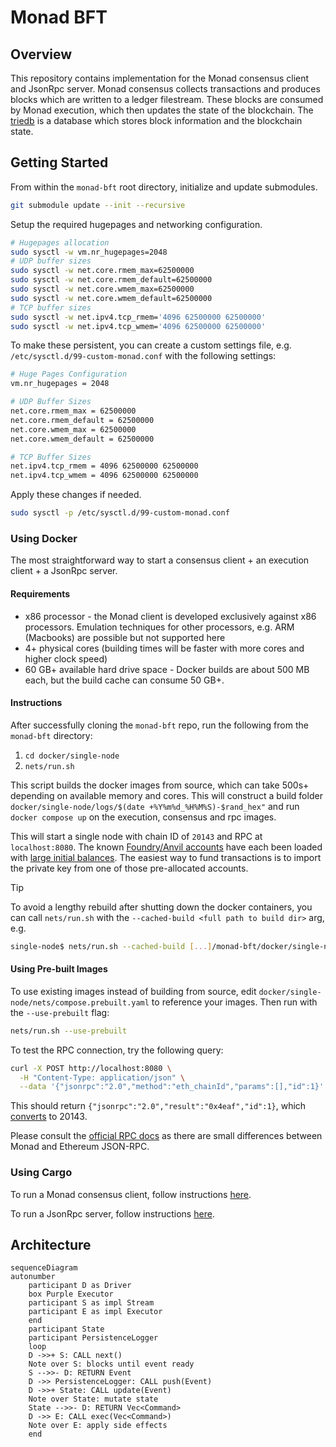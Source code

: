 # Monad BFT

## Overview

This repository contains implementation for the Monad consensus client and JsonRpc server. Monad consensus collects transactions and produces blocks which are written to a ledger filestream. These blocks are consumed by Monad execution, which then updates the state of the blockchain. The [triedb](monad-triedb/README.md) is a database which stores block information and the blockchain state.

## Getting Started

From within the `monad-bft` root directory, initialize and update submodules.

```sh
git submodule update --init --recursive
```

Setup the required hugepages and networking configuration.

```bash
# Hugepages allocation
sudo sysctl -w vm.nr_hugepages=2048
# UDP buffer sizes
sudo sysctl -w net.core.rmem_max=62500000
sudo sysctl -w net.core.rmem_default=62500000
sudo sysctl -w net.core.wmem_max=62500000
sudo sysctl -w net.core.wmem_default=62500000
# TCP buffer sizes
sudo sysctl -w net.ipv4.tcp_rmem='4096 62500000 62500000'
sudo sysctl -w net.ipv4.tcp_wmem='4096 62500000 62500000'
```

To make these persistent, you can create a custom settings file, e.g. `/etc/sysctl.d/99-custom-monad.conf` with the following settings:

```bash
# Huge Pages Configuration
vm.nr_hugepages = 2048

# UDP Buffer Sizes
net.core.rmem_max = 62500000
net.core.rmem_default = 62500000
net.core.wmem_max = 62500000
net.core.wmem_default = 62500000

# TCP Buffer Sizes
net.ipv4.tcp_rmem = 4096 62500000 62500000
net.ipv4.tcp_wmem = 4096 62500000 62500000
```

Apply these changes if needed.

```bash
sudo sysctl -p /etc/sysctl.d/99-custom-monad.conf
```

### Using Docker

The most straightforward way to start a consensus client + an execution client + a JsonRpc server.

#### Requirements

* x86 processor - the Monad client is developed exclusively against x86 processors. Emulation techniques for other processors, e.g. ARM (Macbooks) are possible but not supported here
* 4+ physical cores (building times will be faster with more cores and higher clock speed)
* 60 GB+ available hard drive space - Docker builds are about 500 MB each, but the build cache can consume 50 GB+.

#### Instructions

After successfully cloning the `monad-bft` repo, run the following from the `monad-bft` directory:

1. `cd docker/single-node`
2. `nets/run.sh`

This script builds the docker images from source, which can take 500s+ depending on available memory and cores.  This will construct a build folder `docker/single-node/logs/$(date +%Y%m%d_%H%M%S)-$rand_hex"` and run `docker compose up` on the execution, consensus and rpc images.

This will start a single node with chain ID of `20143` and RPC at `localhost:8080`. The known [Foundry/Anvil accounts](https://getfoundry.sh/anvil/overview/) have each been loaded with [large initial balances](https://github.com/category-labs/monad/blob/ce4101b11701bf4ef3a9cd996a6144883735187f/category/execution/monad/chain/monad_devnet_alloc.hpp#L22). The easiest way to fund transactions is to import the private key from one of those pre-allocated accounts.

> [!TIP]
> To avoid a lengthy rebuild after shutting down the docker containers, you can call `nets/run.sh` with the `--cached-build <full path to build dir>` arg, e.g.
>
> ```bash
> single-node$ nets/run.sh --cached-build [...]/monad-bft/docker/single-node/logs/20250929_082118-2d71738c8dfba6d2
> ```

#### Using Pre-built Images

To use existing images instead of building from source, edit `docker/single-node/nets/compose.prebuilt.yaml` to reference your images. Then run with the `--use-prebuilt` flag:

```bash
nets/run.sh --use-prebuilt
```

To test the RPC connection, try the following query:

```bash
curl -X POST http://localhost:8080 \
  -H "Content-Type: application/json" \
  --data '{"jsonrpc":"2.0","method":"eth_chainId","params":[],"id":1}'
```

This should return `{"jsonrpc":"2.0","result":"0x4eaf","id":1}`, which [converts](https://www.rapidtables.com/convert/number/hex-to-decimal.html?x=4EAF) to 20143.

Please consult the [official RPC docs](https://docs.monad.xyz/reference/) as there are small differences between Monad and Ethereum JSON-RPC.

### Using Cargo

To run a Monad consensus client, follow instructions [here](monad-node/README.md).
 
To run a JsonRpc server, follow instructions [here](monad-rpc/README.md).

## Architecture

```mermaid
sequenceDiagram
autonumber
    participant D as Driver
    box Purple Executor
    participant S as impl Stream
    participant E as impl Executor
    end
    participant State
    participant PersistenceLogger
    loop
    D ->>+ S: CALL next()
    Note over S: blocks until event ready
    S -->>- D: RETURN Event
    D ->> PersistenceLogger: CALL push(Event)
    D ->>+ State: CALL update(Event)
    Note over State: mutate state
    State -->>- D: RETURN Vec<Command>
    D ->> E: CALL exec(Vec<Command>)
    Note over E: apply side effects
    end
```

[tests-badge]: https://github.com/monad-crypto/monad-bft/actions/workflows/randomized.yml/badge.svg?branch=master
